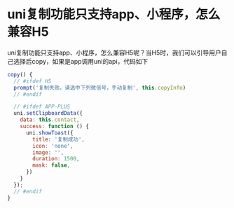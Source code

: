 # uni复制功能只支持app、小程序，怎么兼容H5

uni复制功能只支持app、小程序，怎么兼容H5呢？当H5时，我们可以引导用户自己选择后copy，如果是app调用uni的api，代码如下

```js
copy() {
  // #ifdef H5
  prompt('复制失败。请选中下列微信号，手动复制', this.copyInfo)
  // #endif

  // #ifdef APP-PLUS
  uni.setClipboardData({
    data: this.contact,
    success: function () {
      uni.showToast({
        title: '复制成功',
        icon: 'none',
        image: '',
        duration: 1500,
        mask: false,
      })
    }
  });
  // #endif
}
```
